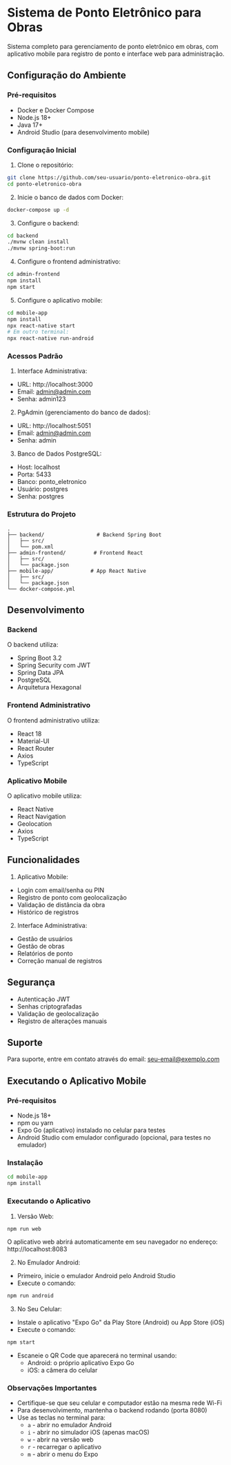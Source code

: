 # Sistema de Ponto Eletrônico para Obras

Sistema completo para gerenciamento de ponto eletrônico em obras, com aplicativo mobile para registro de ponto e interface web para administração.

## Configuração do Ambiente

### Pré-requisitos

- Docker e Docker Compose
- Node.js 18+
- Java 17+
- Android Studio (para desenvolvimento mobile)

### Configuração Inicial

1. Clone o repositório:
```bash
git clone https://github.com/seu-usuario/ponto-eletronico-obra.git
cd ponto-eletronico-obra
```

2. Inicie o banco de dados com Docker:
```bash
docker-compose up -d
```

3. Configure o backend:
```bash
cd backend
./mvnw clean install
./mvnw spring-boot:run
```

4. Configure o frontend administrativo:
```bash
cd admin-frontend
npm install
npm start
```

5. Configure o aplicativo mobile:
```bash
cd mobile-app
npm install
npx react-native start
# Em outro terminal:
npx react-native run-android
```

### Acessos Padrão

1. Interface Administrativa:
- URL: http://localhost:3000
- Email: admin@admin.com
- Senha: admin123

2. PgAdmin (gerenciamento do banco de dados):
- URL: http://localhost:5051
- Email: admin@admin.com
- Senha: admin

3. Banco de Dados PostgreSQL:
- Host: localhost
- Porta: 5433
- Banco: ponto_eletronico
- Usuário: postgres
- Senha: postgres

### Estrutura do Projeto

```
.
├── backend/                 # Backend Spring Boot
│   ├── src/
│   └── pom.xml
├── admin-frontend/         # Frontend React
│   ├── src/
│   └── package.json
├── mobile-app/            # App React Native
│   ├── src/
│   └── package.json
└── docker-compose.yml
```

## Desenvolvimento

### Backend

O backend utiliza:
- Spring Boot 3.2
- Spring Security com JWT
- Spring Data JPA
- PostgreSQL
- Arquitetura Hexagonal

### Frontend Administrativo

O frontend administrativo utiliza:
- React 18
- Material-UI
- React Router
- Axios
- TypeScript

### Aplicativo Mobile

O aplicativo mobile utiliza:
- React Native
- React Navigation
- Geolocation
- Axios
- TypeScript

## Funcionalidades

1. Aplicativo Mobile:
- Login com email/senha ou PIN
- Registro de ponto com geolocalização
- Validação de distância da obra
- Histórico de registros

2. Interface Administrativa:
- Gestão de usuários
- Gestão de obras
- Relatórios de ponto
- Correção manual de registros

## Segurança

- Autenticação JWT
- Senhas criptografadas
- Validação de geolocalização
- Registro de alterações manuais

## Suporte

Para suporte, entre em contato através do email: seu-email@exemplo.com

## Executando o Aplicativo Mobile

### Pré-requisitos
- Node.js 18+
- npm ou yarn
- Expo Go (aplicativo) instalado no celular para testes
- Android Studio com emulador configurado (opcional, para testes no emulador)

### Instalação
```bash
cd mobile-app
npm install
```

### Executando o Aplicativo

1. Versão Web:
```bash
npm run web
```
O aplicativo web abrirá automaticamente em seu navegador no endereço: http://localhost:8083

2. No Emulador Android:
- Primeiro, inicie o emulador Android pelo Android Studio
- Execute o comando:
```bash
npm run android
```

3. No Seu Celular:
- Instale o aplicativo "Expo Go" da Play Store (Android) ou App Store (iOS)
- Execute o comando:
```bash
npm start
```
- Escaneie o QR Code que aparecerá no terminal usando:
  - Android: o próprio aplicativo Expo Go
  - iOS: a câmera do celular

### Observações Importantes
- Certifique-se que seu celular e computador estão na mesma rede Wi-Fi
- Para desenvolvimento, mantenha o backend rodando (porta 8080)
- Use as teclas no terminal para:
  - `a` - abrir no emulador Android
  - `i` - abrir no simulador iOS (apenas macOS)
  - `w` - abrir na versão web
  - `r` - recarregar o aplicativo
  - `m` - abrir o menu do Expo 
